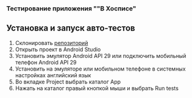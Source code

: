 ### Тестирование приложения ""В Хосписе"

## Установка и запуск авто-тестов
1. Склонировать [репозиторий](https://github.com/LevchenkoTS/QAMID-Diplom/)
2. Открыть проект в Android Studio
3. Установить эмулятор Android API 29 или подключить мобильный телефон Android API 29
4. Установить на эмуляторе или мобильном телефоне в системных настройках английский язык
5. Во вкладке Project выбрать каталог App
6. Нажать на каталог правый кнопкой мыши и выбрать Run tests
